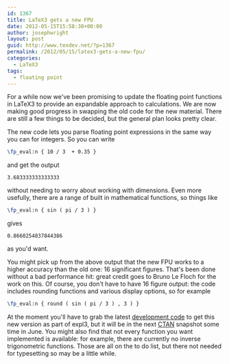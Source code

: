 ```yaml
---
id: 1367
title: LaTeX3 gets a new FPU
date: 2012-05-15T15:58:38+00:00
author: josephwright
layout: post
guid: http://www.texdev.net/?p=1367
permalink: /2012/05/15/latex3-gets-a-new-fpu/
categories:
  - LaTeX3
tags:
  - floating point
---
```

For a while now we've been promising to update the floating point functions in LaTeX3 to provide an expandable approach to calculations. We are now making good progress in swapping the old code for the new material. There are still a few things to be decided, but the general plan looks pretty clear.

The new code lets you parse floating point expressions in the same way you can for integers. So you can write

```latex
\fp_eval:n { 10 / 3  + 0.35 }
```

and get the output

```
3.683333333333333
```

without needing to worry about working with dimensions. Even more usefully, there are a range of built in mathematical functions, so things like

```latex
\fp_eval:n { sin ( pi / 3 ) }
```

gives

```
0.8660254037844386
```

as you'd want.

You might pick up from the above output that the new FPU works to a higher accuracy than the old one: 16 significant figures. That's been done without a bad performance hit: great credit goes to Bruno Le Floch for the work on this. Of course, you don't have to have 16 figure output: the code includes rounding functions and various display options, so for example

```latex
\fp_eval:n { round ( sin ( pi / 3 ) , 3 ) }
```

At the moment you'll have to grab the latest [development code](https://github.com/latex3/svn-mirror) to get this new version as part of expl3, but it will be in the next [CTAN](https://www.ctan.org) snapshot some time in June. You might also find that not every function you want implemented is available: for example, there are currently no inverse trigonometric functions. Those are all on the to do list, but there not needed for typesetting so may be a little while.
